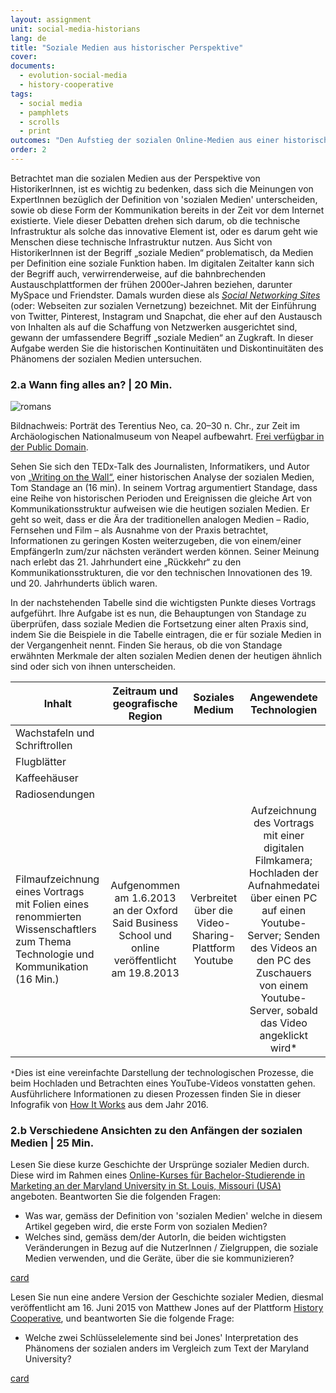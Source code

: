 ```yaml
---
layout: assignment
unit: social-media-historians
lang: de
title: "Soziale Medien aus historischer Perspektive"
cover:
documents:
  - evolution-social-media
  - history-cooperative
tags:
  - social media
  - pamphlets
  - scrolls
  - print
outcomes: "Den Aufstieg der sozialen Online-Medien aus einer historischen Perspektive verstehen"
order: 2
---
```

Betrachtet man die sozialen Medien aus der Perspektive von HistorikerInnen, ist es wichtig zu bedenken, dass sich die Meinungen von ExpertInnen bezüglich der Definition von 'sozialen Medien' unterscheiden, sowie ob diese Form der Kommunikation bereits in der Zeit vor dem Internet existierte. Viele dieser Debatten drehen sich darum, ob die technische Infrastruktur als solche das innovative Element ist, oder es darum geht wie Menschen diese technische Infrastruktur nutzen. Aus Sicht von HistorikerInnen ist der Begriff „soziale Medien“ problematisch, da Medien per Definition eine soziale Funktion haben. Im digitalen Zeitalter kann sich der Begriff auch, verwirrenderweise, auf die bahnbrechenden Austauschplattformen der frühen 2000er-Jahren beziehen, darunter MySpace und Friendster. Damals wurden diese als [*Social Networking Sites*](https://academic.oup.com/jcmc/article/13/1/210/4583062#104153860) (oder: Webseiten zur sozialen Vernetzung) bezeichnet. Mit der Einführung von Twitter, Pinterest, Instagram und Snapchat, die eher auf den Austausch von Inhalten als auf die Schaffung von Netzwerken ausgerichtet sind, gewann der umfassendere Begriff „soziale Medien“ an Zugkraft. In dieser Aufgabe werden Sie die historischen Kontinuitäten und Diskontinuitäten des Phänomens der sozialen Medien untersuchen.

<!-- more -->
<!-- briefing-student -->

### 2.a Wann fing alles an? | 20 Min.
<!-- section-contents -->
![romans](../../../assets/images/social-media/romans.png)


Bildnachweis: Porträt des Terentius Neo, ca. 20–30 n. Chr., zur Zeit im Archäologischen Nationalmuseum von Neapel aufbewahrt. [Frei verfügbar in der Public Domain](https://commons.wikimedia.org/wiki/File:Pompeii-couple.jpg). 

Sehen Sie sich den TEDx-Talk des Journalisten, Informatikers, und Autor von [„Writing on the Wall“](https://youtu.be/ixsridS3qVs), einer historischen Analyse der sozialen Medien, Tom Standage an (16 min). In seinem Vortrag argumentiert Standage, dass eine Reihe von historischen Perioden und Ereignissen die gleiche Art von Kommunikationsstruktur aufweisen wie die heutigen sozialen Medien. Er geht so weit, dass er die Ära der traditionellen analogen Medien – Radio, Fernsehen und Film – als Ausnahme von der Praxis betrachtet, Informationen zu geringen Kosten weiterzugeben, die von einem/einer EmpfängerIn zum/zur nächsten verändert werden können. Seiner Meinung nach erlebt das 21. Jahrhundert eine „Rückkehr“ zu den Kommunikationsstrukturen, die vor den technischen Innovationen des 19. und 20. Jahrhunderts üblich waren.

In der nachstehenden Tabelle sind die wichtigsten Punkte dieses Vortrags aufgeführt. Ihre Aufgabe ist es nun, die Behauptungen von Standage zu überprüfen, dass soziale Medien die Fortsetzung einer alten Praxis sind, indem Sie die Beispiele in die Tabelle eintragen, die er für soziale Medien in der Vergangenheit nennt. Finden Sie heraus, ob die von Standage erwähnten Merkmale der alten sozialen Medien denen der heutigen ähnlich sind oder sich von ihnen unterscheiden.

| Inhalt | Zeitraum und geografische Region | Soziales Medium | Angewendete Technologien |
| ------- |:-------------------------------:|:-------------:|:--------------------:|
| Wachstafeln und Schriftrollen	|  |  |  |
| Flugblätter |  |  |  |
| Kaffeehäuser  |  |  |  |
| Radiosendungen |  |  |  |
| Filmaufzeichnung eines Vortrags mit Folien eines renommierten Wissenschaftlers zum Thema Technologie und Kommunikation (16 Min.)  | Aufgenommen am 1.6.2013 an der Oxford Said Business School und online veröffentlicht am 19.8.2013  | Verbreitet über die Video-Sharing-Plattform Youtube | Aufzeichnung des Vortrags mit einer digitalen Filmkamera; Hochladen der Aufnahmedatei über einen PC auf einen Youtube-Server; Senden des Videos an den PC des Zuschauers von einem Youtube-Server, sobald das Video angeklickt wird*  |

`*`Dies ist eine vereinfachte Darstellung der technologischen Prozesse, die beim Hochladen und Betrachten eines YouTube-Videos vonstatten gehen. Ausführlichere Informationen zu diesen Prozessen finden Sie in dieser Infografik von [How It Works](https://www.howitworksdaily.com/wp-content/uploads/2016/04/How-YouTube-works-1024x891.jpg) aus dem Jahr 2016.

<!-- section -->

### 2.b Verschiedene Ansichten zu den Anfängen der sozialen Medien | 25 Min.
<!-- section-contents -->
Lesen Sie diese kurze Geschichte der Ursprünge sozialer Medien durch. Diese wird im Rahmen eines [Online-Kurses für Bachelor-Studierende in Marketing an der Maryland University in St. Louis, Missouri (USA)](https://online.maryville.edu/blog/evolution-social-media/) angeboten. Beantworten Sie die folgenden Fragen:

- Was war, gemäss der Definition von 'sozialen Medien' welche in diesem Artikel gegeben wird, die erste Form von sozialen Medien?
- Welches sind, gemäss dem/der AutorIn, die beiden wichtigsten Veränderungen in Bezug auf die NutzerInnen / Zielgruppen, die soziale Medien verwenden, und die Geräte, über die sie kommunizieren?

[card](evolution-social-media)

Lesen Sie nun eine andere Version der Geschichte sozialer Medien, diesmal veröffentlicht am 16. Juni 2015 von Matthew Jones auf der Plattform [History Cooperative](https://historycooperative.org/the-history-of-social-media/), und beantworten Sie die folgende Frage:

- Welche zwei Schlüsselelemente sind bei Jones' Interpretation des Phänomens der sozialen anders im Vergleich zum Text der Maryland University?

[card](history-cooperative)



<!-- briefing-teacher -->
